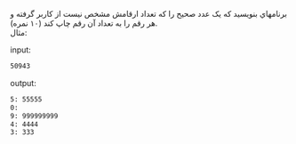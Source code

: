 برنامهاي بنويسيد كه یک عدد صحيح را که تعداد ارقامش مشخص نيست از کاربر گرفته و هر رقم را به تعداد آن رقم چاپ کند (١٠ نمره).  
مثال:  

input:
```sh
50943
```


output:
```sh
5: 55555
0:
9: 999999999
4: 4444
3: 333
```

